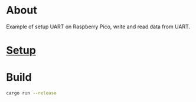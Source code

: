 # About

Example of setup UART on Raspberry Pico, write and read data from UART.

# [Setup](docs/raspberry_pico.md#Preinstall)

# Build

```bash
cargo run --release
```